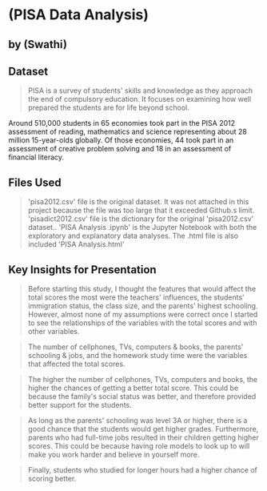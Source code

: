 # (PISA Data Analysis)
## by (Swathi)


## Dataset

> PISA is a survey of students' skills and knowledge as they approach the end of compulsory education. It focuses on examining how well prepared the students are for life beyond school.

Around 510,000 students in 65 economies took part in the PISA 2012 assessment of reading, mathematics and science representing about 28 million 15-year-olds globally. Of those economies, 44 took part in an assessment of creative problem solving and 18 in an assessment of financial literacy.

## Files Used

> 'pisa2012.csv' file is the original dataset. It was not attached in this project because the file was too large that it exceeded Github.s limit.
> 'pisadict2012.csv' file is the dictionary for the original 'pisa2012.csv' dataset..
> 'PISA Analysis .ipynb' is the Jupyter Notebook with both the exploratory and explanatory data analyses. 
>  The .html file is also included 'PISA Analysis.html'

## Key Insights for Presentation

> Before starting this study, I thought the features that would affect the total scores the most were the teachers' influences, the students' immigration status, the class size, and the parents' highest schooling. However, almost none of my assumptions were correct once I started to see the relationships of the variables with the total scores and with other variables.

>The number of cellphones, TVs, computers & books, the parents' schooling & jobs, and the homework study time were the variables that affected the total scores.

>The higher the number of cellphones, TVs, computers and books, the higher the chances of getting a better total score. This could be because the family's social status was better, and therefore provided better support for the students.

>As long as the parents' schooling was level 3A or higher, there is a good chance that the students would get higher grades. Furthermore, parents who had full-time jobs resulted in their children getting higher scores. This could be because having role models to look up to will make you work harder and believe in yourself more.

>Finally, students who studied for longer hours had a higher chance of scoring better.
